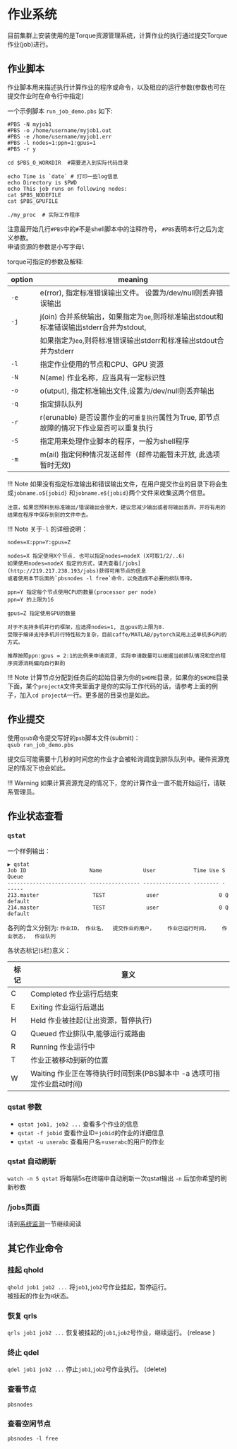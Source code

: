 # 作业系统

目前集群上安装使用的是Torque资源管理系统，计算作业的执行通过提交Torque 作业(job)进行。


## 作业脚本
作业脚本用来描述执行计算作业的程序或命令，以及相应的运行参数(参数也可在提交作业时在命令行中指定)

一个示例脚本 `run_job_demo.pbs` 如下:  
```
#PBS -N myjob1
#PBS -o /home/username/myjob1.out
#PBS -e /home/username/myjob1.err
#PBS -l nodes=1:ppn=1:gpus=1
#PBS -r y

cd $PBS_O_WORKDIR  #需要进入到实际代码目录

echo Time is `date` # 打印一些log信息
echo Directory is $PWD
echo This job runs on following nodes:
cat $PBS_NODEFILE
cat $PBS_GPUFILE

./my_proc  # 实际工作程序
```


注意最开始几行`#PBS`中的`#`不是shell脚本中的注释符号， `#PBS`表明本行之后为定义参数。  
申请资源的参数是小写字母`l`

torque可指定的参数及解释:

option | meaning
--- | --- 
`-e` | e(rror), 指定标准错误输出文件。 设置为/dev/null则丢弃错误输出
`-j` | j(oin) 合并系统输出，如果指定为`oe`,则将标准输出stdout和标准错误输出stderr合并为stdout, 
     |           如果指定为`eo`,则将标准错误输出stderr和标准输出stdout合并为stderr 
`-l` | 指定作业使用的节点和CPU、GPU 资源
`-N` | N(ame) 作业名称，应当具有一定标识性
`-o` | o(utput), 指定标准输出文件,设置为/dev/null则丢弃输出
`-q` | 指定排队队列
`-r` | r(erunable) 是否设置作业的`可重复执行`属性为True, 即节点故障的情况下作业是否可以重复执行
`-S` | 指定用来处理作业脚本的程序，一般为shell程序
`-m` | m(ail) 指定何种情况发送邮件（邮件功能暂未开放, 此选项暂时无效)


!!! Note
    如果没有指定标准输出和错误输出文件，在用户提交作业的目录下将会生成`jobname.o${jobid}` 和`jobname.e${jobid}`两个文件来收集这两个信息。

    注意，如果您预料到标准输出/错误输出会很大，建议您减少输出或者将输出丢弃。并将有用的结果在程序中保存到别的文件中去。   
 
!!! Note 
    关于`-l` 的详细说明：

    nodes=X:ppn=Y:gpus=Z  

    nodes=X 指定使用X个节点. 也可以指定nodes=nodeX (X可取1/2/..6)  
    如果使用nodes=nodeX 指定的方式，请先查看[/jobs](http://219.217.238.193/jobs)获得可用节点的信息   
    或者使用本节后面的`pbsnodes -l free`命令，以免造成不必要的排队等待。  

    ppn=Y 指定每个节点使用CPU的数量(processor per node)  
    ppn=Y 的上限为16  

    gpus=Z 指定使用GPU的数量  

    对于不支持多机并行的框架，应选择nodes=1, 且gpus的上限为8. 
    受限于编译支持多机并行特性较为复杂，目前caffe/MATLAB/pytorch采用上述单机多GPU的方式。  

    推荐按照ppn:gpus = 2:1的比例来申请资源, 实际申请数量可以根据当前排队情况和您的程序资源消耗偏向自行斟酌

!!! Note
    计算节点分配到任务后的起始目录为你的`$HOME`目录，如果你的`$HOME`目录下面，某个`projectA`文件夹里面才是你的实际工作代码的话，请参考上面的例子，加入`cd projectA`一行。更多层的目录也是如此。 
    
## 作业提交
使用`qsub`命令提交写好的`psb`脚本文件(submit)：  
`qsub run_job_demo.pbs`    

提交后可能需要十几秒的时间您的作业才会被轮询调度到排队队列中。硬件资源充足的情况下也会如此。

!!! Warning
    如果计算资源充足的情况下，您的计算作业一直不能开始运行，请联系管理员。

## 作业状态查看
### `qstat`
 
一个样例输出：
```
▶ qstat                
Job ID                    Name             User            Time Use S Queue
------------------------- ---------------- --------------- -------- - -----
213.master                 TEST             user                   0 Q default        
214.master                 TEST             user                   0 Q default  
```

各列的含义分别为:
`作业ID， 作业名，  提交作业的用户，    作业已运行时间，    作业状态，  作业队列`


各状态标记(`S`栏)意义：

标记 | 意义
--- | ---
C   | Completed 作业运行后结束
E   | Exiting 作业运行后退出
H   | Held 作业被挂起(让出资源，暂停执行)
Q   | Queued 作业排队中,能够运行或路由
R   | Running 作业运行中
T   | 作业正被移动到新的位置
W   | Waiting 作业正在等待执行时间到来(PBS脚本中 -a 选项可指定作业启动时间)

### qstat 参数
* `qstat job1, job2 ...` 查看多个作业的信息
* `qstat -f jobid` 查看作业ID=`jobid`的作业的详细信息
* `qstat -u userabc` 查看用户名=`userabc`的用户的作业

### qstat 自动刷新
`watch -n 5 qstat` 将每隔5s在终端中自动刷新一次qstat输出
`-n` 后加你希望的刷新秒数

### /jobs页面
请到[系统监测](systemWatch.md)一节继续阅读


## 其它作业命令
### 挂起 qhold
`qhold job1 job2 ...` 将`job1`,`job2`号作业挂起，暂停运行。  
被挂起的作业为`H`状态。

### 恢复 qrls
`qrls job1 job2 ...` 恢复被挂起的`job1`,`job2`号作业，继续运行。
(release )

### 终止 qdel
`qdel job1 job2 ...` 停止`job1`,`job2`号作业执行。
(delete)

### 查看节点 
`pbsnodes`

### 查看空闲节点
`pbsnodes -l free`





